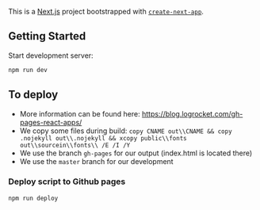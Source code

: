This is a [Next.js](https://nextjs.org) project bootstrapped with [`create-next-app`](https://nextjs.org/docs/app/api-reference/cli/create-next-app).

## Getting Started
Start development server:

```bash
npm run dev
```

## To deploy
- More information can be found here: https://blog.logrocket.com/gh-pages-react-apps/
- We copy some files during build: `copy CNAME out\\CNAME && copy .nojekyll out\\.nojekyll && xcopy public\\fonts out\\sourcein\\fonts\\ /E /I /Y`
- We use the branch `gh-pages` for our output (index.html is located there)
- We use the `master` branch for our development

### Deploy script to Github pages

```bash
npm run deploy
```
